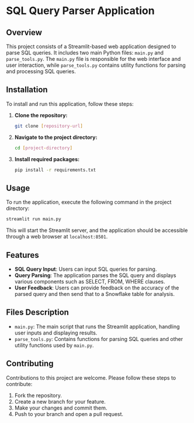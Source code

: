 
# SQL Query Parser Application

## Overview
This project consists of a Streamlit-based web application designed to parse SQL queries. It includes two main Python files: `main.py` and `parse_tools.py`. The `main.py` file is responsible for the web interface and user interaction, while `parse_tools.py` contains utility functions for parsing and processing SQL queries.

## Installation
To install and run this application, follow these steps:

1. **Clone the repository:**
   ```bash
   git clone [repository-url]
   ```

2. **Navigate to the project directory:**
   ```bash
   cd [project-directory]
   ```

3. **Install required packages:**
   ```bash
   pip install -r requirements.txt
   ```

## Usage
To run the application, execute the following command in the project directory:

```bash
streamlit run main.py
```

This will start the Streamlit server, and the application should be accessible through a web browser at `localhost:8501`.

## Features
- **SQL Query Input**: Users can input SQL queries for parsing.
- **Query Parsing**: The application parses the SQL query and displays various components such as SELECT, FROM, WHERE clauses.
- **User Feedback**: Users can provide feedback on the accuracy of the parsed query and then send that to a Snowflake table for analysis.

## Files Description
- `main.py`: The main script that runs the Streamlit application, handling user inputs and displaying results.
- `parse_tools.py`: Contains functions for parsing SQL queries and other utility functions used by `main.py`.

## Contributing
Contributions to this project are welcome. Please follow these steps to contribute:
1. Fork the repository.
2. Create a new branch for your feature.
3. Make your changes and commit them.
4. Push to your branch and open a pull request.

